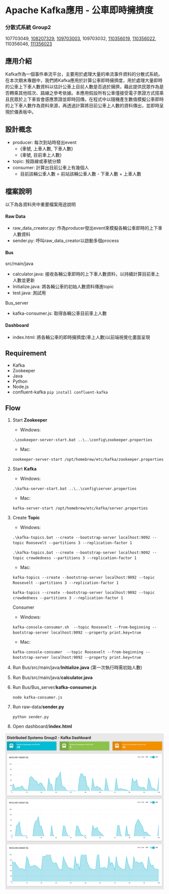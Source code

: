 # Apache Kafka應用 - 公車即時擁擠度

### 分散式系統 Group2

107703049, [108207329](https://github.com/xoxonut), [109703003](https://github.com/Tanlikfeng), 109703032, [110356019](https://github.com/YiChingLLin), [110356022](https://github.com/dabaoku), 110356046, [111356023](https://github.com/106306067)

## 應用介紹
Kafka作為一個事件串流平台，主要用於處理大量的串流事件資料的分散式系統。在本次期末專題中，我們將Kafka應用於計算公車即時擁擠度，用於處理大量即時的公車上下車人數資料以估計公車上目前人數是否過於擁擠，藉此提供民眾作為是否轉乘其他班次、路線之參考依據。本應用假設所有公車僅接受電子票證方式搭乘且民眾於上下車皆會感應票證並即時回傳。在程式中以隨機產生數值模擬公車即時的上下車人數作為資料來源，再透過計算將目前公車上人數的資料傳出，並即時呈現於儀表板中。

## 設計概念
- producer: 每次到站時發出event
    - {車號, 上車人數, 下車人數}
    - {車號, 目前車上人數}
- topic: 按路線或車號分類
- consumer: 計算出目前公車上有幾個人 
    - 目前該輛公車人數 = 前站該輛公車人數 - 下車人數 + 上車人數

## 檔案說明
以下為各資料夾中重要檔案用途說明
#### Raw Data
- raw_data_creator.py: 作為producer發出event來模擬各輛公車即時的上下車人數資料
- sender.py: 呼叫raw_data_creator以啟動多個process

#### Bus
src/main/java
- calculator.java: 接收各輛公車即時的上下車人數資料，以持續計算目前車上人數並更新
- Initialize.java: 將各輛公車的初始人數資料傳進topic
- test.java: 測試用

Bus_server
- kafka-consumer.js: 取得各輛公車目前車上人數

#### Dashboard
- index.html: 將各輛公車的即時擁擠度(車上人數)以前端視覺化畫面呈現

## Requirement
- Kafka
- Zookeeper
- Java
- Python
- Node.js
- confluent-kafka `pip install confluent-kafka`

## Flow
1. Start **Zookeeper**
    - Windows: 

    `.\zookeeper-server-start.bat ..\..\config\zookeeper.properties`

    - Mac: 

    `zookeeper-server-start /opt/homebrew/etc/kafka/zookeeper.properties`

2. Start **Kafka**
    - Windows:

    `.\kafka-server-start.bat ..\..\config\server.properties`

    - Mac: 

    `kafka-server-start /opt/homebrew/etc/kafka/server.properties`

3. Create **Topic**
    - Windows: 

    `.\kafka-topics.bat --create --bootstrap-server localhost:9092 --topic Roosevelt --partitions 3 --replication-factor 1`

    `.\kafka-topics.bat --create --bootstrap-server localhost:9092 --topic crowdedness --partitions 3 --replication-factor 1`

    - Mac: 

    `kafka-topics --create --bootstrap-server localhost:9092 --topic Roosevelt --partitions 3 --replication-factor 1`

    `kafka-topics --create --bootstrap-server localhost:9092 --topic crowdedness --partitions 3 --replication-factor 1`

    Consumer
    - Windows: 
    
    `kafka-console-consumer.sh  --topic Roosevelt --from-beginning --bootstrap-server localhost:9092 --property print.key=true`

    - Mac: 
    
    `kafka-console-consumer  --topic Roosevelt --from-beginning --bootstrap-server localhost:9092 --property print.key=true`

4. Run Bus/src/main/java/**Initialize.java** (第一次執行時需初始人數)

5. Run Bus/src/main/java/**calculator.java**

6. Run Bus/Bus_server/**kafka-consumer.js**

    `node kafka-consumer.js`

7. Run raw-data/**sender.py**

    `python sender.py`

8. Open dashboard/**index.html**

![image](https://github.com/YiChingLLin/DistributedSystems_Group2/blob/readme/img/screencapture-dashboard.png)